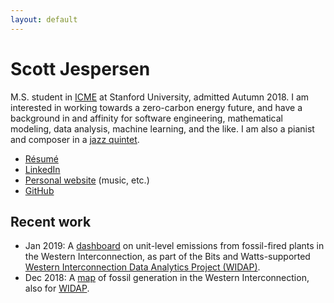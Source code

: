 ```yaml
---
layout: default
---
```


# Scott Jespersen

M.S. student in [ICME](https://icme.stanford.edu/) at Stanford University, admitted Autumn 2018. I am interested in working towards a zero-carbon energy future, and have a background in and affinity for software engineering, mathematical modeling, data analysis, machine learning, and the like. I am also a pianist and composer in a [jazz quintet](http://www.nebulajazz.com).

* [R&eacute;sum&eacute;](assets/sjespers_resume_jan2019.pdf)
* [LinkedIn](https://www.linkedin.com/in/scottjespersen/)
* [Personal website](http://www.scottjespersen.com/) (music, etc.)
* [GitHub](https://github.com/sdjespersen/)

## Recent work

* Jan 2019: A [dashboard](http://web.stanford.edu/group/widap/unit_level_dashboard.html) on unit-level emissions from fossil-fired plants in the Western Interconnection, as part of the Bits and Watts-supported [Western Interconnection Data Analytics Project (WIDAP)](https://bitsandwatts.stanford.edu/bits-watts-research-project-showcase).
* Dec 2018: A [map](https://bitsandwatts.stanford.edu/widap) of fossil generation in the Western Interconnection, also for [WIDAP](https://bitsandwatts.stanford.edu/bits-watts-research-project-showcase).
